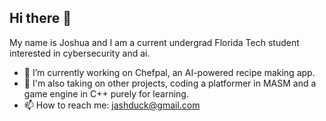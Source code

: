 ## Hi there 👋

My name is Joshua and I am a current undergrad Florida Tech student interested in cybersecurity and ai.

- 🔭 I’m currently working on Chefpal, an AI-powered recipe making app.
- 🌱 I'm also taking on other projects, coding a platformer in MASM and a game engine in C++ purely for learning.
- 📫 How to reach me: jashduck@gmail.com

<!--
**JashDuck/JashDuck** is a ✨ _special_ ✨ repository because its `README.md` (this file) appears on your GitHub profile.

Here are some ideas to get you started:

- 🔭 I’m currently working on ...
- 🌱 I’m currently learning ...
- 👯 I’m looking to collaborate on ...
- 🤔 I’m looking for help with ...
- 💬 Ask me about ...
- 📫 How to reach me: ...
- 😄 Pronouns: ...
- ⚡ Fun fact: ...
-->
